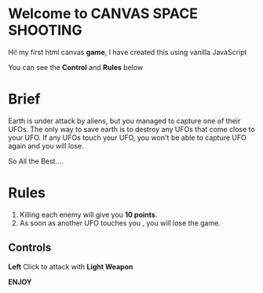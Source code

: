 # Welcome to CANVAS SPACE SHOOTING

Hi!  my first html canvas **game**, I have created this using vanilla JavaScript 

You can see the **Control** and **Rules** below


# Brief
Earth is under attack by aliens, but you managed to capture one of their UFOs. The only way to save earth is to destroy any UFOs that come close to your UFO. If any UFOs touch your UFO, you won't be able to capture UFO again and you will lose.

So All the Best….

# Rules

 1. Killing each enemy will give you **10 points**.
 2. As soon as another UFO touches you , you will lose the game.
 

## Controls

**Left** Click to attack with **Light Weapon** 

**ENJOY**
